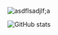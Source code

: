 ![asdflsadjlf;a](https://user-images.githubusercontent.com/81620918/160349297-7d80ca9c-752c-4501-84ef-ad4b7a574af2.png)

![GitHub stats](https://github-readme-stats.vercel.app/api?username=abzh423&show_icons=false&theme=dark)
